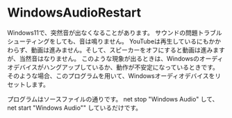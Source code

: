 # WindowsAudioRestart
Windows11で、突然音が出なくなることがあります。
サウンドの問題トラブルシューティングをしても、音は鳴りません。
YouTubeは再生しているにもかかわらず、動画は進みません。そして、スピーカーをオフにすると動画は進みますが、当然音はなりません。
このような現象が出るときは、Windowsのオーディオデバイスがハングアップしているか、動作が不安定になっているときです。
そのような場合、このプログラムを用いて、Windowsオーディオデバイスをリセットします。

プログラムはソースファイルの通りです。
net stop "Windows Audio"
して、
net start "Windows Audio""
しているだけです。

